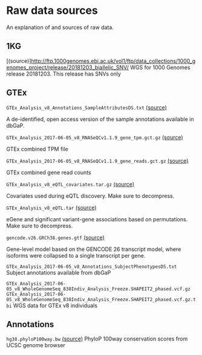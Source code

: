 # Raw data sources
An explanation of and sources of raw data.

## 1KG

[(source)]http://ftp.1000genomes.ebi.ac.uk/vol1/ftp/data_collections/1000_genomes_project/release/20181203_biallelic_SNV/
WGS for 1000 Genomes release 20181203. This release has SNVs only


## GTEx

`GTEx_Analysis_v8_Annotations_SampleAttributesDS.txt` [(source)](https://storage.googleapis.com/gtex_analysis_v8/annotations/GTEx_Analysis_v8_Annotations_SampleAttributesDS.txt)

A de-identified, open access version of the sample annotations available in dbGaP.

`GTEx_Analysis_2017-06-05_v8_RNASeQCv1.1.9_gene_tpm.gct.gz` [(source)](https://storage.googleapis.com/gtex_analysis_v8/rna_seq_data/GTEx_Analysis_2017-06-05_v8_RNASeQCv1.1.9_gene_tpm.gct.gz)

GTEx combined TPM file

`GTEx_Analysis_2017-06-05_v8_RNASeQCv1.1.9_gene_reads.gct.gz` [(source)](https://storage.googleapis.com/gtex_analysis_v8/rna_seq_data/GTEx_Analysis_2017-06-05_v8_RNASeQCv1.1.9_gene_reads.gct.gz)

GTEx combined gene read counts 


`GTEx_Analysis_v8_eQTL_covariates.tar.gz`
[(source)](https://storage.googleapis.com/gtex_analysis_v8/single_tissue_qtl_data/GTEx_Analysis_v8_eQTL_covariates.tar.gz)

Covariates used during eQTL discovery. Make sure to decompress.

`GTEx_Analysis_v8_eQTL.tar`
[(source)](https://storage.googleapis.com/gtex_analysis_v8/single_tissue_qtl_data/GTEx_Analysis_v8_eQTL.tar)

eGene and significant variant-gene associations based on permutations. Make sure to decompress.

`gencode.v26.GRCh38.genes.gtf`
[(source)](https://storage.googleapis.com/gtex_analysis_v8/reference/gencode.v26.GRCh38.genes.gtf)

Gene-level model based on the GENCODE 26 transcript model, where isoforms were collapsed to a single transcript per gene.	

`GTEx_Analysis_2017-06-05_v8_Annotations_SubjectPhenotypesDS.txt`
Subject annotations available from dbGaP

`GTEx_Analysis_2017-06-05_v8_WholeGenomeSeq_838Indiv_Analysis_Freeze.SHAPEIT2_phased.vcf.gz`
`GTEx_Analysis_2017-06-05_v8_WholeGenomeSeq_838Indiv_Analysis_Freeze.SHAPEIT2_phased.vcf.gz.tbi`
WGS data for GTEx v8 individuals

## Annotations

`hg38.phyloP100way.bw`
[(source)](http://hgdownload.soe.ucsc.edu/goldenPath/hg38/phyloP100way/hg38.phyloP100way.bw)
PhyloP 100way conservation scores from UCSC genome browser
